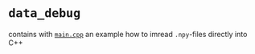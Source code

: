 # `data_debug`

contains with <a href="main.cpp" target="_blank">`main.cpp`</a> an example how to imread `.npy`-files directly into C++